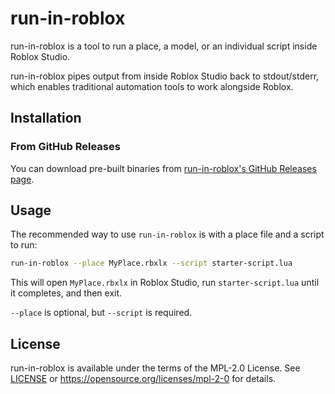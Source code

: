 # run-in-roblox
run-in-roblox is a tool to run a place, a model, or an individual script inside Roblox Studio.

run-in-roblox pipes output from inside Roblox Studio back to stdout/stderr, which enables traditional automation tools to work alongside Roblox.

## Installation

### From GitHub Releases
You can download pre-built binaries from [run-in-roblox's GitHub Releases page](https://github.com/azul-rbx/run-in-roblox/releases).

## Usage
The recommended way to use `run-in-roblox` is with a place file and a script to run:

```bash
run-in-roblox --place MyPlace.rbxlx --script starter-script.lua
```

This will open `MyPlace.rbxlx` in Roblox Studio, run `starter-script.lua` until it completes, and then exit.

`--place` is optional, but `--script` is required.

## License
run-in-roblox is available under the terms of the MPL-2.0 License. See [LICENSE](LICENSE) or <https://opensource.org/licenses/mpl-2-0> for details.